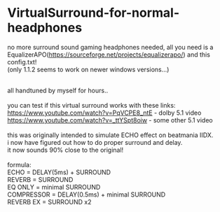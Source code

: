 # VirtualSurround-for-normal-headphones
no more surround sound gaming headphones needed, all you need is a EqualizerAPO(https://sourceforge.net/projects/equalizerapo/) and this config.txt! <br/>
 (only 1.1.2 seems to work on newer windows versions...)<br/>
 <br/>
 
 
all handtuned by myself for hours.. <br/>
 <br/>
you can test if this virtual surround works with these links:  
https://www.youtube.com/watch?v=PqVCPE8_ntE - dolby 5.1 video  <br/>
https://www.youtube.com/watch?v=_ttYSpt8oiw - some other 5.1 video  <br/>
 <br/>
this was originally intended to simulate ECHO effect on beatmania IIDX. <br/>
i now have figured out how to do proper surround and delay. <br/>
it now sounds 90% close to the original! <br/>
 <br/>
formula: <br/>
ECHO = DELAY(5ms) + SURROUND <br/>
REVERB = SURROUND <br/>
EQ ONLY = minimal SURROUND <br/>
COMPRESSOR = DELAY(0.5ms) + minimal SURROUND <br/>
REVERB EX = SURROUND x2 <br/>
 <br/>
